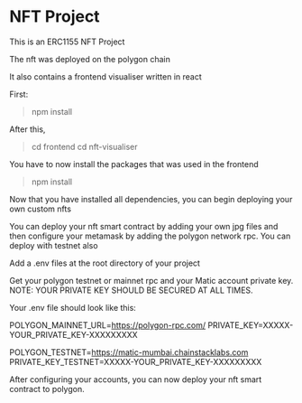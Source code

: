 # NFT Project

This is an ERC1155 NFT Project

The nft was deployed on the polygon chain

It also contains a frontend visualiser written in react

First:

> npm install

After this, 

> cd frontend
> cd nft-visualiser

You have to now install the packages that was used in the frontend

> npm install

Now that you have installed all dependencies, you can begin deploying your own custom nfts

You can deploy your nft smart contract by adding your own jpg files and then configure your metamask by adding the polygon network rpc. You can deploy with testnet also

Add a .env files at the root directory of your project

Get your polygon testnet or mainnet rpc and your Matic account private key. NOTE: YOUR PRIVATE KEY SHOULD BE SECURED AT ALL TIMES.

Your .env file should look like this:

POLYGON_MAINNET_URL=https://polygon-rpc.com/
PRIVATE_KEY=XXXXX-YOUR_PRIVATE_KEY-XXXXXXXXX

POLYGON_TESTNET=https://matic-mumbai.chainstacklabs.com
PRIVATE_KEY_TESTNET=XXXXX-YOUR_PRIVATE_KEY-XXXXXXXXX



After configuring your accounts, you can now deploy your nft smart contract to polygon.